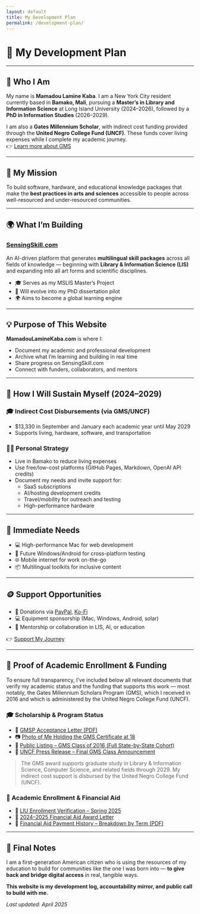 ```yaml
---
layout: default
title: My Development Plan
permalink: /development-plan/
---
```


# 🧭 My Development Plan

---

## 👤 Who I Am

My name is **Mamadou Lamine Kaba**. I am a New York City resident currently based in **Bamako, Mali**, pursuing a **Master’s in Library and Information Science** at Long Island University (2024–2026), followed by a **PhD in Information Studies** (2026–2029).

I am also a **Gates Millennium Scholar**, with indirect cost funding provided through the **United Negro College Fund (UNCF)**. These funds cover living expenses while I complete my academic journey.  
👉 [Learn more about GMS](https://gmsp.org)

---

## 🎯 My Mission

To build software, hardware, and educational knowledge packages that make the **best practices in arts and sciences** accessible to people across well-resourced and under-resourced communities.

---

## 🌍 What I’m Building

### [SensingSkill.com](https://www.sensingskill.com)

An AI-driven platform that generates **multilingual skill packages** across all fields of knowledge — beginning with **Library & Information Science (LIS)** and expanding into all art forms and scientific disciplines.

- 🎓 Serves as my MSLIS Master’s Project
- 🧪 Will evolve into my PhD dissertation pilot
- 🌍 Aims to become a global learning engine

---

## 💡 Purpose of This Website

**MamadouLamineKaba.com** is where I:
- Document my academic and professional development
- Archive what I’m learning and building in real time
- Share progress on SensingSkill.com
- Connect with funders, collaborators, and mentors

---

## 🧩 How I Will Sustain Myself (2024–2029)

### 🎓 Indirect Cost Disbursements (via GMS/UNCF)
- $13,330 in September and January each academic year until May 2029
- Supports living, hardware, software, and transportation

### 🧑‍💻 Personal Strategy
- Live in Bamako to reduce living expenses
- Use free/low-cost platforms (GitHub Pages, Markdown, OpenAI API credits)
- Document my needs and invite support for:
  - SaaS subscriptions
  - AI/hosting development credits
  - Travel/mobility for outreach and testing
  - High-performance hardware

---

## 🔧 Immediate Needs

- 💻 High-performance Mac for web development
- 📱 Future Windows/Android for cross-platform testing
- 🌐 Mobile internet for work on-the-go
- 📦 Multilingual toolkits for inclusive content

---

## 🪙 Support Opportunities

- 💸 Donations via [PayPal](https://paypal.me/Mamadoukaba23), [Ko-Fi](https://ko-fi.com/mamadoukaba)
- 💻 Equipment sponsorship (Mac, Windows, Android, solar)
- 🧠 Mentorship or collaboration in LIS, AI, or education

👉 [Support My Journey](/support/)

---

## 📎 Proof of Academic Enrollment & Funding

To ensure full transparency, I’ve included below all relevant documents that verify my academic status and the funding that supports this work — most notably, the Gates Millennium Scholars Program (GMS), which I received in 2016 and which is administered by the United Negro College Fund (UNCF).

### 🎓 Scholarship & Program Status

- 📄 [GMSP Acceptance Letter (PDF)](/assets/docs/gmsp-acceptance-letter.pdf)
- 📷 [Photo of Me Holding the GMS Certificate at 18](/assets/images/gmsp-photo.jpg)
- 📄 [Public Listing – GMS Class of 2016 (Full State-by-State Cohort)](/assets/docs/gmsp-class-of-2016-full.pdf)
- 📄 [UNCF Press Release – Final GMS Class Announcement](/assets/docs/gmsp-2016-press-release.pdf)

> The GMS award supports graduate study in Library & Information Science, Computer Science, and related fields through 2029. My indirect cost support is disbursed by the United Negro College Fund (UNCF).

### 🏫 Academic Enrollment & Financial Aid

- 📄 [LIU Enrollment Verification – Spring 2025](/assets/docs/liu-enrollment-verification.pdf)
- 📄 [2024–2025 Financial Aid Award Letter](/assets/docs/financial-aid-award.pdf)
- 📄 [Financial Aid Payment History – Breakdown by Term (PDF)](/assets/docs/financial-aid-payment-history.pdf)

---

## 🌱 Final Notes

I am a first-generation American citizen who is using the resources of my education to build for communities like the one I was born into — **to give back and bridge digital access** in real, tangible ways.

**This website is my development log, accountability mirror, and public call to build with me.**

*Last updated: April 2025*
